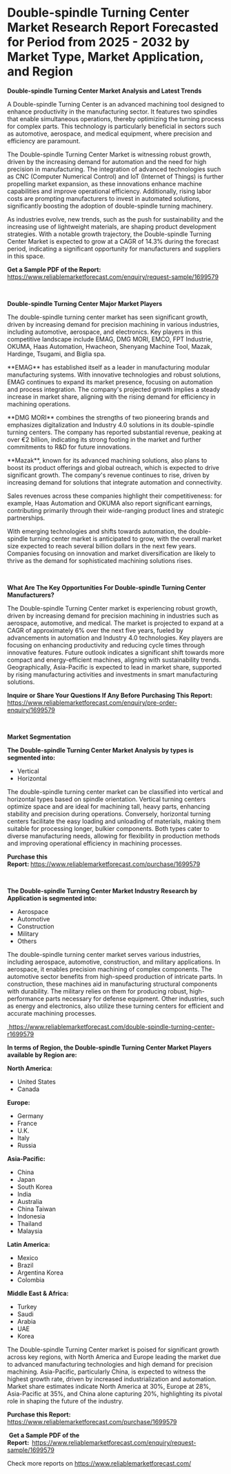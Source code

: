 <p><h1>Double-spindle Turning Center Market Research Report Forecasted for Period from 2025 -  2032 by Market Type, Market Application, and Region</h1></p><p><strong>Double-spindle Turning Center Market Analysis and Latest Trends</strong></p>
<p><p>A Double-spindle Turning Center is an advanced machining tool designed to enhance productivity in the manufacturing sector. It features two spindles that enable simultaneous operations, thereby optimizing the turning process for complex parts. This technology is particularly beneficial in sectors such as automotive, aerospace, and medical equipment, where precision and efficiency are paramount.</p><p>The Double-spindle Turning Center Market is witnessing robust growth, driven by the increasing demand for automation and the need for high precision in manufacturing. The integration of advanced technologies such as CNC (Computer Numerical Control) and IoT (Internet of Things) is further propelling market expansion, as these innovations enhance machine capabilities and improve operational efficiency. Additionally, rising labor costs are prompting manufacturers to invest in automated solutions, significantly boosting the adoption of double-spindle turning machinery.</p><p>As industries evolve, new trends, such as the push for sustainability and the increasing use of lightweight materials, are shaping product development strategies. With a notable growth trajectory, the Double-spindle Turning Center Market is expected to grow at a CAGR of 14.3% during the forecast period, indicating a significant opportunity for manufacturers and suppliers in this space.</p></p>
<p><strong>Get a Sample PDF of the Report:&nbsp;</strong> <a href="https://www.reliablemarketforecast.com/enquiry/request-sample/1699579?utm_campaign=1893&utm_medium=2&utm_source=Github&utm_content=ia&utm_term=09012025&utm_id=double-spindle-turning-center">https://www.reliablemarketforecast.com/enquiry/request-sample/1699579</a></p>
<p>&nbsp;</p>
<p><strong>Double-spindle Turning Center Major Market Players</strong></p>
<p><p>The double-spindle turning center market has seen significant growth, driven by increasing demand for precision machining in various industries, including automotive, aerospace, and electronics. Key players in this competitive landscape include EMAG, DMG MORI, EMCO, FPT Industrie, OKUMA, Haas Automation, Hwacheon, Shenyang Machine Tool, Mazak, Hardinge, Tsugami, and Biglia spa.</p><p>**EMAG** has established itself as a leader in manufacturing modular manufacturing systems. With innovative technologies and robust solutions, EMAG continues to expand its market presence, focusing on automation and process integration. The company's projected growth implies a steady increase in market share, aligning with the rising demand for efficiency in machining operations.</p><p>**DMG MORI** combines the strengths of two pioneering brands and emphasizes digitalization and Industry 4.0 solutions in its double-spindle turning centers. The company has reported substantial revenue, peaking at over €2 billion, indicating its strong footing in the market and further commitments to R&D for future innovations.</p><p>**Mazak**, known for its advanced machining solutions, also plans to boost its product offerings and global outreach, which is expected to drive significant growth. The company's revenue continues to rise, driven by increasing demand for solutions that integrate automation and connectivity.</p><p>Sales revenues across these companies highlight their competitiveness: for example, Haas Automation and OKUMA also report significant earnings, contributing primarily through their wide-ranging product lines and strategic partnerships. </p><p>With emerging technologies and shifts towards automation, the double-spindle turning center market is anticipated to grow, with the overall market size expected to reach several billion dollars in the next few years. Companies focusing on innovation and market diversification are likely to thrive as the demand for sophisticated machining solutions rises.</p></p>
<p>&nbsp;</p>
<p><strong>What Are The Key Opportunities For Double-spindle Turning Center Manufacturers?</strong></p>
<p><p>The Double-spindle Turning Center market is experiencing robust growth, driven by increasing demand for precision machining in industries such as aerospace, automotive, and medical. The market is projected to expand at a CAGR of approximately 6% over the next five years, fueled by advancements in automation and Industry 4.0 technologies. Key players are focusing on enhancing productivity and reducing cycle times through innovative features. Future outlook indicates a significant shift towards more compact and energy-efficient machines, aligning with sustainability trends. Geographically, Asia-Pacific is expected to lead in market share, supported by rising manufacturing activities and investments in smart manufacturing solutions.</p></p>
<p><strong>Inquire or Share Your Questions If Any Before Purchasing This Report:</strong> <a href="https://www.reliablemarketforecast.com/enquiry/pre-order-enquiry/1699579?utm_campaign=1893&utm_medium=2&utm_source=Github&utm_content=ia&utm_term=09012025&utm_id=double-spindle-turning-center">https://www.reliablemarketforecast.com/enquiry/pre-order-enquiry/1699579</a></p>
<p>&nbsp;</p>
<p><strong>Market Segmentation</strong></p>
<p><strong>The Double-spindle Turning Center Market Analysis by types is segmented into:</strong></p>
<p><ul><li>Vertical</li><li>Horizontal</li></ul></p>
<p><p>The double-spindle turning center market can be classified into vertical and horizontal types based on spindle orientation. Vertical turning centers optimize space and are ideal for machining tall, heavy parts, enhancing stability and precision during operations. Conversely, horizontal turning centers facilitate the easy loading and unloading of materials, making them suitable for processing longer, bulkier components. Both types cater to diverse manufacturing needs, allowing for flexibility in production methods and improving operational efficiency in machining processes.</p></p>
<p><strong>Purchase this Report:&nbsp;</strong><a href="https://www.reliablemarketforecast.com/purchase/1699579?utm_campaign=1893&utm_medium=2&utm_source=Github&utm_content=ia&utm_term=09012025&utm_id=double-spindle-turning-center">https://www.reliablemarketforecast.com/purchase/1699579</a></p>
<p>&nbsp;</p>
<p><strong>The Double-spindle Turning Center Market Industry Research by Application is segmented into:</strong></p>
<p><ul><li>Aerospace</li><li>Automotive</li><li>Construction</li><li>Military</li><li>Others</li></ul></p>
<p><p>The double-spindle turning center market serves various industries, including aerospace, automotive, construction, and military applications. In aerospace, it enables precision machining of complex components. The automotive sector benefits from high-speed production of intricate parts. In construction, these machines aid in manufacturing structural components with durability. The military relies on them for producing robust, high-performance parts necessary for defense equipment. Other industries, such as energy and electronics, also utilize these turning centers for efficient and accurate machining processes.</p></p>
<p><a href="https://www.reliablemarketforecast.com/double-spindle-turning-center-r1699579?utm_campaign=1893&utm_medium=2&utm_source=Github&utm_content=ia&utm_term=09012025&utm_id=double-spindle-turning-center">&nbsp;https://www.reliablemarketforecast.com/double-spindle-turning-center-r1699579</a></p>
<p><strong>In terms of Region, the Double-spindle Turning Center Market Players available by Region are:</strong></p>
<p>
    <p> <strong> North America: </strong>
        <ul>
            <li>United States</li>
            <li>Canada</li>
        </ul>
        </p> 
    <p> <strong> Europe: </strong>
        <ul>
            <li>Germany</li>
            <li>France</li>
            <li>U.K.</li>
            <li>Italy</li>
            <li>Russia</li>
        </ul>
        </p> 
    <p> <strong> Asia-Pacific: </strong>
        <ul>
            <li>China</li>
            <li>Japan</li>
            <li>South Korea</li>
            <li>India</li>
            <li>Australia</li>
            <li>China Taiwan</li>
            <li>Indonesia</li>
            <li>Thailand</li>
            <li>Malaysia</li>
        </ul>
        </p> 
    <p> <strong> Latin America: </strong>
        <ul>
            <li>Mexico</li>
            <li>Brazil</li>
            <li>Argentina Korea</li>
            <li>Colombia</li>
        </ul>
        </p> 
    <p> <strong> Middle East & Africa: </strong>
        <ul>
            <li>Turkey</li>
            <li>Saudi</li>
            <li>Arabia</li>
            <li>UAE</li>
            <li>Korea</li>
        </ul>
    </p>
    </p>
<p><p>The Double-spindle Turning Center market is poised for significant growth across key regions, with North America and Europe leading the market due to advanced manufacturing technologies and high demand for precision machining. Asia-Pacific, particularly China, is expected to witness the highest growth rate, driven by increased industrialization and automation. Market share estimates indicate North America at 30%, Europe at 28%, Asia-Pacific at 35%, and China alone capturing 20%, highlighting its pivotal role in shaping the future of the industry.</p></p>
<p><strong>Purchase this Report: </strong><a href="https://www.reliablemarketforecast.com/purchase/1699579?utm_campaign=1893&utm_medium=2&utm_source=Github&utm_content=ia&utm_term=09012025&utm_id=double-spindle-turning-center">https://www.reliablemarketforecast.com/purchase/1699579</a></p>
<p>&nbsp;<strong>Get a Sample PDF of the Report:&nbsp;&nbsp;</strong><a href="https://www.reliablemarketforecast.com/enquiry/request-sample/1699579?utm_campaign=1893&utm_medium=2&utm_source=Github&utm_content=ia&utm_term=09012025&utm_id=double-spindle-turning-center">https://www.reliablemarketforecast.com/enquiry/request-sample/1699579</a></p>
<p><strong></strong></p>
<p>Check more reports on <a href="https://www.reliablemarketforecast.com/?utm_campaign=1893&utm_medium=2&utm_source=Github&utm_content=ia&utm_term=09012025&utm_id=double-spindle-turning-center">https://www.reliablemarketforecast.com/</a></p>